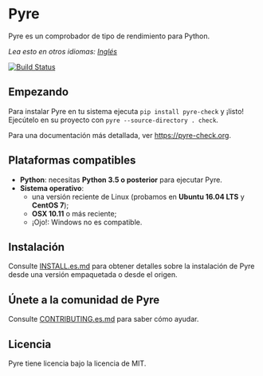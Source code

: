 # Pyre
Pyre es un comprobador de tipo de rendimiento para Python.

*Lea esto en otros idiomas: [Inglés](README.md)*

[![Build Status](https://travis-ci.com/facebook/pyre-check.svg?branch=master)](https://travis-ci.com/facebook/pyre-check)

## Empezando

Para instalar Pyre en tu sistema ejecuta `pip install pyre-check` y ¡listo! Ejecútelo en su proyecto con `pyre --source-directory . check`.

Para una documentación más detallada, ver https://pyre-check.org.

## Plataformas compatibles

* **Python**: necesitas **Python 3.5 o posterior** para ejecutar Pyre.
* **Sistema operativo**:
  * una versión reciente de Linux (probamos en **Ubuntu 16.04 LTS** y **CentOS 7**);
  * **OSX 10.11** o más reciente;
  * ¡Ojo!: Windows no es compatible.

## Instalación

Consulte [INSTALL.es.md](INSTALL.es.md) para obtener detalles sobre la instalación de Pyre desde una versión empaquetada o desde el origen.

## Únete a la comunidad de Pyre

Consulte [CONTRIBUTING.es.md](CONTRIBUTING.es.md) para saber cómo ayudar.

## Licencia

Pyre tiene licencia bajo la licencia de MIT.
